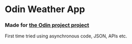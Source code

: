 # Odin Weather App

### Made for [the Odin project project](https://www.theodinproject.com/lessons/node-path-javascript-weather-app)
First time tried using asynchronous code, JSON, APIs etc.
